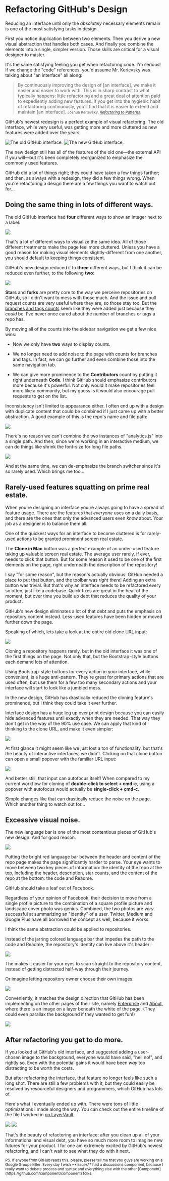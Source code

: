 
# Refactoring GitHub's Design

Reducing an interface until only the _absolutely_ necessary elements remain is one of the most satisfying tasks in design. 

First you notice duplication between two elements. Then you derive a new visual abstraction that handles both cases. And finally you combine the elements into a single, simpler version. Those skills are critical for a visual designer to master.

It's the same satisfying feeling you get when refactoring code. I'm serious! If we change the "code" references, you'd assume Mr. Kerievsky was talking about "an interface" all along:

> By continuously improving the design of \[an interface\], we make it easier and easier to work with. This is in sharp contrast to what typically happens: little refactoring and a great deal of attention paid to expediently adding new features. If you get into the hygienic habit of refactoring continuously, you'll find that it is easier to extend and maintain \[an interface\].
> <small>Joshua Kerievsky, [_Refactoring to Patterns_](http://www.amazon.com/Refactoring-Patterns-Joshua-Kerievsky/dp/0321213351?tag=electronicfro-20).</small>

GitHub's newest redesign is a perfect example of visual refactoring. The old interface, while very useful, was getting more and more cluttered as new features were added over the years.

![The old GitHub interface.](images/old-github.png)
![The new GitHub interface.](images/new-github.png)

The new design still has all of the features of the old one—the external API if you will—but it's been completely reorganized to emphasize the commonly used features.

GitHub did a lot of things right; they could have taken a few things farther; and then, as always with a redesign, they did a few things wrong. When you're refactoring a design there are a few things you want to watch out for...


## Doing the same thing in lots of different ways.

The old GitHub interface had **four** different ways to show an integer next to a label:

![](images/counters.png)

That's a lot of different ways to visualize the same idea. All of those different treatments make the page feel more cluttered. Unless you have a good reason for making visual elements slightly-different from one another, you should default to keeping things consistent.

GitHub's new design reduced it to **three** different ways, but I think it can be reduced even further, to the following **two**:

![](images/new-counters.png)

**Stars** and **forks** are pretty core to the way we perceive repositories on GitHub, so I didn't want to mess with those much. And the issue and pull request counts are very useful where they are, so those stay too. But the [branches and tags counts](/posts/refactoring-githubs-design/images/language.png) seem like they were added just because they _could_ be. I've never once cared about the number of branches or tags a repo has.

By moving all of the counts into the sidebar navigation we get a few nice wins:

- Now we only have **two** ways to display counts.

- We no longer need to add noise to the page with counts for branches and tags. In fact, we can go further and even combine those into the same navigation tab.

- We can give more prominence to the **Contributors** count by putting it right underneath **Code**. I think GitHub should emphasize contributors more because it's powerful. Not only would it make repositories feel more like a community, but my guess is it would also encourage pull requests to get on the list.

Inconsistency isn't limited to appearance either. I often end up with a design with duplicate content that could be combined if I just came up with a better abstraction. A good example of this is the repo's name and file path:

![](images/old-file-path.png)

There's no reason we can't combine the two instances of "analytics.js" into a single path. And then, since we're working in an interactive medium, we can do things like shrink the font-size for long file paths.

![](images/file-path.png)

And at the same time, we can de-emphasize the branch switcher since it's so rarely used. Which brings me too...


## Rarely-used features squatting on prime real estate.

When you're designing an interface you're always going to have a spread of feature usage. There are the features that _everyone_ uses on a daily basis, and there are the ones that only the advanced users even _know_ about. Your job as a designer is to balance them all.

One of the quickest ways for an interface to become cluttered is for rarely-used actions to be granted prominent screen real estate.

The **Clone in Mac** button was a perfect example of an under-used feature taking up valuable screen real estate. The average user rarely, if ever, needs to click that button. But for some reason it used to be one of the first elements on the page, right underneath the description of the repository!

I say "for some reason", but the reason's actually obvious: GitHub needed a place to put that button, and the toolbar was _right there_! Adding an extra button was trivial. But that's why an interface needs to be refactored every so often, just like a codebase. Quick fixes are great in the heat of the moment, but over time you build up debt that reduces the quality of your product.

GitHub's new design eliminates a lot of that debt and puts the emphasis on repository content instead. Less-used features have been hidden or moved further down the page.

Speaking of which, lets take a look at the entire old clone URL input:

![](images/clone.png)

Cloning a repository happens rarely, but in the old interface it was one of the first things on the page. Not only that, but the Bootstrap-style buttons each demand lots of attention. 

Using Bootstrap-style buttons for every action in your interface, while convenient, is a huge anti-pattern. They're great for primary actions that are used often, but use them for a few too many secondary actions and your interface will start to look like a jumbled mess.

In the new design, GitHub has drastically reduced the cloning feature's prominence, but I think they could take it ever further.

Interface design has a huge leg up over print design because you can easily hide advanced features until exactly when they are needed. That way they don't get in the way of the 90% use case. We can apply that kind of thinking to the clone URL, and make it even simpler:

![](images/new-clone.png)

At first glance it might seem like we just lost a ton of functionality, but that's the beauty of interactive interfaces; we didn't. Clicking on that clone button can open a small popover with the familiar URL input:

![](images/clone-sketch.png)

And better still, that input can autofocus itself!  When compared to my current workflow for cloning of **double-click to select + cmd-c**, using a popover with autofocus would actually be **single-click + cmd-c**.

Simple changes like that can drastically reduce the noise on the page. Which another thing to watch out for...


## Excessive visual noise.

The new language bar is one of the most contentious pieces of GitHub's new design. And for good reason.

![](images/language.png)

Putting the bright red language bar between the header and content of the repo page makes the page significantly harder to parse. Your eye wants to move between two key pieces of information: the identity of the repo at the top, including the header, description, star counts, and the content of the repo at the bottom: the code and Readme.

GitHub should take a leaf out of Facebook.

Regardless of your opinion of Facebook, their decision to move from a single profile picture to the combination of a square profile picture and landscape cover photo was genius.  Combined, the two photos are _very_ successful at summarizing an "identity" of a user. Twitter, Medium and Google Plus have all borrowed the concept as well, because it works.

I think the same abstraction could be applied to repositories.

Instead of the jarring colored language bar that impedes the path to the code and Readme, the repository's identity can live above it's header:

![](images/header-language.png)

The makes it easier for your eyes to scan straight to the repository content, instead of getting distracted half-way through their journey.

Or imagine letting repository owner choose their own images:

![](images/header-further.png)

Conveniently, it matches the design direction that GitHub has been implementing on the other pages of their site, namely [Enterprise](https://enterprise.github.com/) and [About](https://github.com/about), where there is an image on a layer beneath the white of the page. (They could even parallax the background if they wanted to get fun!)

![](images/header-about.png)


## After refactoring you get to do more.

If you looked at GitHub's old interface, and suggested adding a user-chosen image to the background, everyone would have said, "hell no!", and rightly so. Even with the potential gains it would have been _way_ too distracting to be worth the costs.

But after refactoring the interface, that feature no longer feels like such a long shot. There are still a few problems with it, but they could easily be resolved by resourceful designers and programmers, which GitHub has lots of.

Here's what I eventually ended up with. There were tons of little optimizations I made along the way. You can check out the entire timeline of the file I worked in [on LayerVault](https://layervault.com/ian-storm-taylor/Experiments/github.com/new-github.psd/1).

![](images/new-github.png)
![](images/my-github.png)

That's the beauty of refactoring an interface: after you clean up all of your informational and visual debt, you have so much more room to imagine new futures for your product. I for one am extremely excited by GitHub's newest refactoring, and I can't wait to see what they do with it next.

<small>
PS. If anyone from GitHub reads this, please, please tell me that you guys are working on a Google Groups killer. Every day I wish **Issues** had a discussions component, because I really want to debate process and syntax and everything else with the other [Component](https://github.com/component/component) folks.
</small>